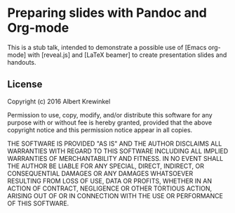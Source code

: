 Preparing slides with Pandoc and Org-mode
=========================================

This is a stub talk, intended to demonstrate a possible use of [Emacs org-mode]
with [reveal.js] and [LaTeX beamer] to create presentation slides and handouts.


License
-------

Copyright (c) 2016 Albert Krewinkel

Permission to use, copy, modify, and/or distribute this software for any purpose
with or without fee is hereby granted, provided that the above copyright notice
and this permission notice appear in all copies.

THE SOFTWARE IS PROVIDED "AS IS" AND THE AUTHOR DISCLAIMS ALL WARRANTIES WITH
REGARD TO THIS SOFTWARE INCLUDING ALL IMPLIED WARRANTIES OF MERCHANTABILITY AND
FITNESS. IN NO EVENT SHALL THE AUTHOR BE LIABLE FOR ANY SPECIAL, DIRECT,
INDIRECT, OR CONSEQUENTIAL DAMAGES OR ANY DAMAGES WHATSOEVER RESULTING FROM LOSS
OF USE, DATA OR PROFITS, WHETHER IN AN ACTION OF CONTRACT, NEGLIGENCE OR OTHER
TORTIOUS ACTION, ARISING OUT OF OR IN CONNECTION WITH THE USE OR PERFORMANCE OF
THIS SOFTWARE.
